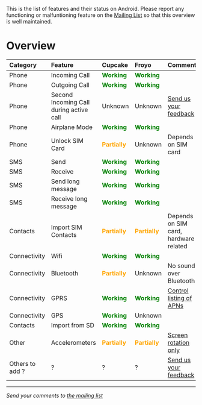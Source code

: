 This is the list of features and their status on Android. Please report any functioning or malfuntioning feature on the [Mailing List](http://groups.google.com/group/android-on-freerunner) so that this overview is well maintained.

# Overview #


| **Category** | **Feature** | **Cupcake** | **Froyo** | **Comments** |
|:-------------|:------------|:------------|:----------|:-------------|
| Phone | Incoming Call | <font color='GREEN'><b>Working</b></font> | <font color='GREEN'><b>Working</b></font> |  |
| Phone | Outgoing Call | <font color='GREEN'><b>Working</b></font> | <font color='GREEN'><b>Working</b></font> |  |
| Phone | Second Incoming Call during active call | Unknown | Unknown | [Send us your feedback](http://groups.google.com/group/android-on-freerunner) |
| Phone | Airplane Mode | <font color='GREEN'><b>Working</b></font> | <font color='GREEN'><b>Working</b></font> |  |
| Phone | Unlock SIM Card | <font color='Orange'><b>Partially</b></font> | Unknown | Depends on SIM card |
| SMS | Send | <font color='GREEN'><b>Working</b></font> | <font color='GREEN'><b>Working</b></font> |  |
| SMS | Receive | <font color='GREEN'><b>Working</b></font> | <font color='GREEN'><b>Working</b></font> |  |
| SMS | Send long message | <font color='GREEN'><b>Working</b></font> | <font color='GREEN'><b>Working</b></font> |  |
| SMS | Receive long message | <font color='GREEN'><b>Working</b></font> | <font color='GREEN'><b>Working</b></font> |  |
| Contacts | Import SIM Contacts | <font color='Orange'><b>Partially</b></font> | <font color='Orange'><b>Partially</b></font> | Depends on SIM card, hardware related |
| Connectivity | Wifi | <font color='GREEN'><b>Working</b></font> | <font color='GREEN'><b>Working</b></font> |  |
| Connectivity | Bluetooth | <font color='Orange'><b>Partially</b></font> | Unknown | No sound over Bluetooth |
| Connectivity | GPRS | <font color='GREEN'><b>Working</b></font> | <font color='GREEN'><b>Working</b></font> | [Control listing of APNs](http://code.google.com/p/cyanogenmod/wiki/APNlist) |
| Connectivity | GPS | <font color='GREEN'><b>Working</b></font>  | Unknown |  |
| Contacts| Import from SD | <font color='GREEN'><b>Working</b></font>  | <font color='GREEN'><b>Working</b></font>  |  |
| Other | Accelerometers | <font color='Orange'><b>Partially</b></font> | <font color='Orange'><b>Partially</b></font> |[Screen rotation only](http://code.google.com/p/android-on-freerunner/issues/detail?id=43) |
| Others to add ? | ? | ? | ? | [Send us your feedback](http://groups.google.com/group/android-on-freerunner) |



---

_Send your comments to [the mailing list](mailto:android-on-freerunner@googlegroups.com)_